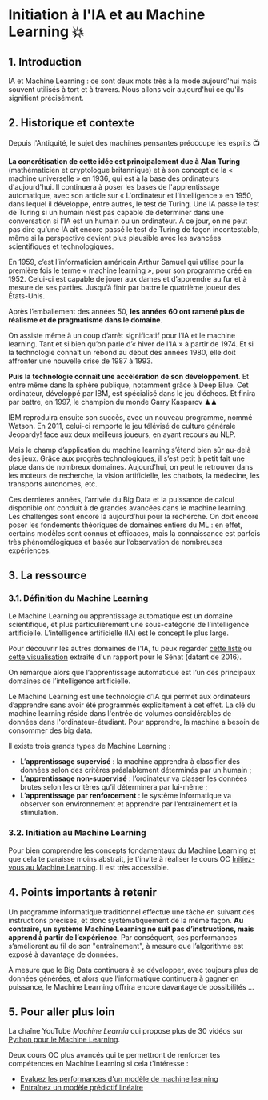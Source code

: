 # Initiation à l'IA et au Machine Learning 💥

## 1. Introduction
IA et Machine Learning : ce sont deux mots très à la mode aujourd'hui mais souvent utilisés à tort et à travers. Nous allons voir aujourd'hui ce qu'ils signifient précisément.

## 2. Historique et contexte
Depuis l'Antiquité, le sujet des machines pensantes préoccupe les esprits 📺

**La concrétisation de cette idée est principalement due à Alan Turing** (mathématicien et cryptologue britannique) et à son concept de la « machine universelle » en 1936, qui est à la base des ordinateurs d'aujourd'hui. Il continuera à poser les bases de l'apprentissage automatique, avec son article sur « L'ordinateur et l'intelligence » en 1950, dans lequel il développe, entre autres, le test de Turing. Une IA passe le test de Turing si un humain n’est pas capable de déterminer dans une conversation si l’IA est un humain ou un ordinateur. A ce jour, on ne peut pas dire qu’une IA ait encore passé le test de Turing de façon incontestable, même si la perspective devient plus plausible avec les avancées scientifiques et technologiques.

En 1959, c’est l’informaticien américain Arthur Samuel qui utilise pour la première fois le terme « machine learning », pour son programme créé en 1952. Celui-ci est capable de jouer aux dames et d’apprendre au fur et à mesure de ses parties. Jusqu’à finir par battre le quatrième joueur des États-Unis.

Après l’emballement des années 50, **les années 60 ont ramené plus de réalisme et de pragmatisme dans le domaine**. 

On assiste même à un coup d’arrêt significatif pour l’IA et le machine learning. Tant et si bien qu’on parle d’« hiver de l’IA » à partir de 1974. Et si la technologie connaît un rebond au début des années 1980, elle doit affronter une nouvelle crise de 1987 à 1993. 

**Puis la technologie connaît une accélération de son développement**. Et entre même dans la sphère publique, notamment grâce à Deep Blue. Cet ordinateur, développé par IBM, est spécialisé dans le jeu d’échecs. Et finira par battre, en 1997, le champion du monde Garry Kasparov ♟♟

IBM reproduira ensuite son succès, avec un nouveau programme, nommé Watson. En 2011, celui-ci remporte le jeu télévisé de culture générale Jeopardy! face aux deux meilleurs joueurs, en ayant recours au NLP.

Mais le champ d’application du machine learning s’étend bien sûr au-delà des jeux. Grâce aux progrès technologiques, il s’est petit à petit fait une place dans de nombreux domaines. Aujourd’hui, on peut le retrouver dans les moteurs de recherche, la vision artificielle, les chatbots, la médecine, les transports autonomes, etc.

Ces dernières années, l’arrivée du Big Data et la puissance de calcul disponible ont conduit à de grandes avancées dans le machine learning. Les challenges sont encore là aujourd’hui pour la recherche. On doit encore poser les fondements théoriques de domaines entiers du ML : en effet, certains modèles sont connus et efficaces, mais la connaissance est parfois très phénomélogiques et basée sur l’observation de nombreuses expériences.

## 3. La ressource

### 3.1. Définition du Machine Learning
Le Machine Learning ou apprentissage automatique est un domaine scientifique, et plus particulièrement une sous-catégorie de l’intelligence artificielle. 
L’intelligence artificielle (IA) est le concept le plus large. 

Pour découvrir les autres domaines de l'IA, tu peux regarder [cette liste](http://www.intelligenceartificielle.fr/domaines_IA.php) ou [cette visualisation](https://blog.irt-systemx.fr/wp-content/uploads/2019/02/MachineLearning-768x481.png) extraite d'un rapport pour le Sénat (datant de 2016).

On remarque alors que l’apprentissage automatique est l’un des principaux domaines de l’intelligence artificielle.

Le Machine Learning est une technologie d’IA qui permet aux ordinateurs d’apprendre sans avoir été programmés explicitement à cet effet. La clé du machine learning réside dans l'entrée de volumes considérables de données dans l'ordinateur-étudiant. Pour apprendre, la machine a besoin de consommer des big data.

Il existe trois grands types de Machine Learning :
- L’**apprentissage supervisé** : la machine apprendra à classifier des données selon des critères préalablement déterminés par un humain ;
- L’**apprentissage non-supervisé** : l’ordinateur va classer les données brutes selon les critères qu’il déterminera par lui-même ;
- L’**apprentissage par renforcement** : le système informatique va observer son environnement et apprendre par l’entrainement et la stimulation.

### 3.2. Initiation au Machine Learning
Pour bien comprendre les concepts fondamentaux du Machine Learning et que cela te paraisse moins abstrait, je t'invite à réaliser le cours OC [Initiez-vous au Machine Learning](https://openclassrooms.com/fr/courses/4011851-initiez-vous-au-machine-learning). Il est très accessible.

## 4. Points importants à retenir

Un programme informatique traditionnel effectue une tâche en suivant des instructions précises, et donc systématiquement de la même façon. **Au contraire, un système Machine Learning ne suit pas d’instructions, mais apprend à partir de l’expérience**. Par conséquent, ses performances s’améliorent au fil de son "entraînement", à mesure que l’algorithme est exposé à davantage de données.

À mesure que le Big Data continuera à se développer, avec toujours plus de données générées, et alors que l’informatique continuera à gagner en puissance, le Machine Learning offrira encore davantage de possibilités ... 

## 5. Pour aller plus loin
La chaîne YouTube *Machine Learnia* qui propose plus de 30 vidéos sur [Python pour le Machine Learning](https://www.youtube.com/watch?v=82KLS2C_gNQ&list=PLO_fdPEVlfKqMDNmCFzQISI2H_nJcEDJq).

Deux cours OC plus avancés qui te permettront de renforcer tes compétences en Machine Learning si cela t'intéresse : 
- [Evaluez les performances d'un modèle de machine learning](https://openclassrooms.com/fr/courses/4297211-evaluez-les-performances-dun-modele-de-machine-learning)
- [Entraînez un modèle prédictif linéaire](https://openclassrooms.com/fr/courses/4444646-entrainez-un-modele-predictif-lineaire)


